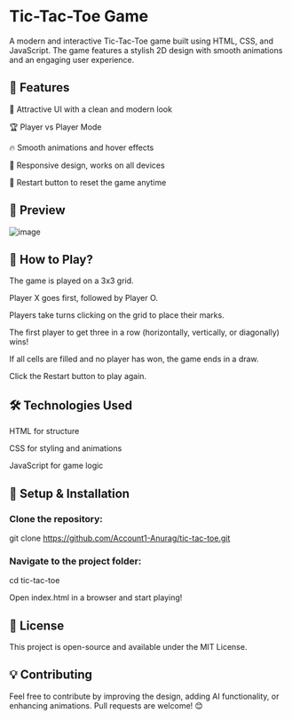 # **Tic-Tac-Toe Game**

A modern and interactive Tic-Tac-Toe game built using HTML, CSS, and JavaScript. The game features a stylish 2D design with smooth animations and an engaging user experience.

## 🚀 Features

🎨 Attractive UI with a clean and modern look

🏆 Player vs Player Mode

🔥 Smooth animations and hover effects

🎯 Responsive design, works on all devices

🔄 Restart button to reset the game anytime

## 📸 Preview

![image](https://github.com/user-attachments/assets/4f7afc47-87d2-4f40-9c5b-2e947d747cb6)

## 📌 How to Play?

The game is played on a 3x3 grid.

Player X goes first, followed by Player O.

Players take turns clicking on the grid to place their marks.

The first player to get three in a row (horizontally, vertically, or diagonally) wins!

If all cells are filled and no player has won, the game ends in a draw.

Click the Restart button to play again.

## 🛠️ Technologies Used

HTML for structure

CSS for styling and animations

JavaScript for game logic

## 🔧 Setup & Installation

### Clone the repository:

git clone https://github.com/Account1-Anurag/tic-tac-toe.git

### Navigate to the project folder:

cd tic-tac-toe

Open index.html in a browser and start playing!

## 📜 License

This project is open-source and available under the MIT License.

## 💡 Contributing

Feel free to contribute by improving the design, adding AI functionality, or enhancing animations. Pull requests are welcome! 😊

